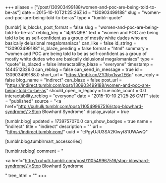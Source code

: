 +++
aliases = ["/post/130903499188/women-and-poc-are-being-told-to-be-as"]
date = 2015-10-10T21:25:26Z
id = "130903499188"
slug = "women-and-poc-are-being-told-to-be-as"
type = "tumblr-quote"

[tumblr]
is_blocks_post_format = false
slug = "women-and-poc-are-being-told-to-be-as"
reblog_key = "i4jRNQ9B"
text = "women and POC are being told to be as self-confident as a group of mostly white dudes who are basically delusional megalomaniacs"
can_like = false
id_string = "130903499188"
is_blaze_pending = false
format = "html"
summary = "women and POC are being told to be as self-confident as a group of mostly white dudes who are basically delusional megalomaniacs"
type = "quote"
is_blazed = false
interactability_blaze = "everyone"
timestamp = 1444512326.0
can_reblog = false
can_send_in_message = true
id = 130903499188.0
short_url = "https://tmblr.co/ZY3jby1vwTE6q"
can_reply = false
blog_name = "indirect"
can_blaze = false
post_url = "https://indirect.tumblr.com/post/130903499188/women-and-poc-are-being-told-to-be-as"
should_open_in_legacy = true
note_count = 0.0
interactability_reblog = "everyone"
date = "2015-10-10 21:25:26 GMT"
state = "published"
source = "<a href=\"http://xuhulk.tumblr.com/post/110549967516/stop-blowhard-syndrome\">Stop Blowhard Syndrome</a>"
display_avatar = true

[tumblr.blog]
updated = 1739757070.0
can_show_badges = true
name = "indirect"
title = "indirect"
description = ""
url = "https://indirect.tumblr.com/"
uuid = "t:PgyUJU3SA2Klwyt81UWAwQ"

[tumblr.blog.tumblrmart_accessories]

[tumblr.reblog]
comment = "<p><a href=\"http://xuhulk.tumblr.com/post/110549967516/stop-blowhard-syndrome\">Stop Blowhard Syndrome</a></p>"
tree_html = ""
+++
